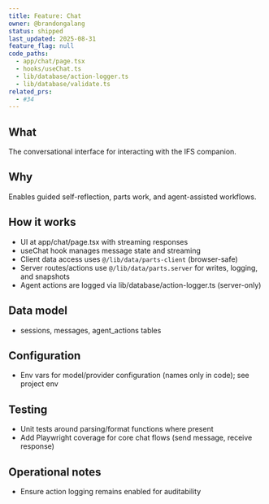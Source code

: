 ```yaml
---
title: Feature: Chat
owner: @brandongalang
status: shipped
last_updated: 2025-08-31
feature_flag: null
code_paths:
  - app/chat/page.tsx
  - hooks/useChat.ts
  - lib/database/action-logger.ts
  - lib/database/validate.ts
related_prs:
  - #34
---
```


## What
The conversational interface for interacting with the IFS companion.

## Why
Enables guided self-reflection, parts work, and agent-assisted workflows.

## How it works
- UI at app/chat/page.tsx with streaming responses
- useChat hook manages message state and streaming
- Client data access uses `@/lib/data/parts-client` (browser-safe)
- Server routes/actions use `@/lib/data/parts.server` for writes, logging, and snapshots
- Agent actions are logged via lib/database/action-logger.ts (server-only)

## Data model
- sessions, messages, agent_actions tables

## Configuration
- Env vars for model/provider configuration (names only in code); see project env

## Testing
- Unit tests around parsing/format functions where present
- Add Playwright coverage for core chat flows (send message, receive response)

## Operational notes
- Ensure action logging remains enabled for auditability
